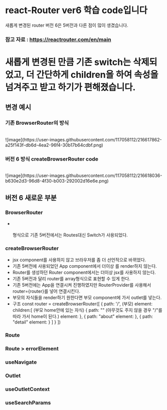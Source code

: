 # react-Router ver6 학습 code입니다

새롭게 변경된 router 버전 6은 5버전과 다른 점이 많이 생겼습니다.

### 참고 자료 : https://reactrouter.com/en/main

# 새롭게 변경된 만큼 기존 switch는 삭제되었고, 더 간단하게 children을 하여 속성을 넘겨주고 받고 하기가 편해졌습니다.

## 변경 예시

### 기존 BrowserRouter의 방식

<br/>
![image](https://user-images.githubusercontent.com/117058112/216617862-a25f143f-db6d-4ea2-96f4-30b17b64cdbf.png)

### 버전 6 방식 createBrowserRouter code

<br/>
![image](https://user-images.githubusercontent.com/117058112/216618036-b630e2d3-96d8-4f30-b003-292002d16e6e.png)

## 버전 6 새로운 부분

### BrowserRouter

-   <BrowserRouter>
        <Routes>
          <br/>
            <Route path="경로" element={경로의 component} />
          <br/>
        </Routes>
    </BrowserRouter>
    형식으로 기존 5버전에서는 Routes대신 Switch가 사용되었다.

### createBrowserRouter

-   jsx component를 사용하지 않고 브라우저를 좀 더 선언적으로 바뀌었다.
-   기존 5버전에 사용되었던 App component에서 더이상 <Router>를 render하지 않는다.
-   Router를 생성하던 Router component에서는 더이상 jsx를 사용하지 않는다.
-   기존 5버전과 달리 router를 array형식으로 표현할 수 있게 한다.
-   기존 5버전에는 App을 연결시켜 진행하였지만 RouterProvider를 사용해서 router={router}를 넣어 연결시킨다.
-   부모의 자식들을 render하기 원한다면 부모 component에 가서 outlet를 넣는다.
-   구조
    const router = createBrowserRouter([
    {
        path: '/', (부모)
        element:<Root />
        children:[ (부모 home안에 있는 자식)
        {
            path: "" (아무것도 주지 않을 경우 "/"를 따라 가서 home이 된다.)
            element:<Home />
        },
        {
            path: "about"
            element:<About />
        },
        {
            path: "detail"
            element:<Detail />
        }
       ]
     }
    ])

### Route

### Route > errorElement

### useNavigate

### Outlet

### useOutletContext

### useSearchParams

